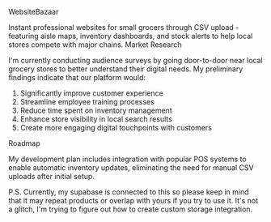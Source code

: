 WebsiteBazaar

Instant professional websites for small grocers through CSV upload - featuring aisle maps, inventory dashboards, and stock alerts to help local stores compete with major chains.
Market Research

I'm currently conducting audience surveys by going door-to-door near local grocery stores to better understand their digital needs. My preliminary findings indicate that our platform would:

1. Significantly improve customer experience
2. Streamline employee training processes
3. Reduce time spent on inventory management
4. Enhance store visibility in local search results
5. Create more engaging digital touchpoints with customers

Roadmap

My development plan includes integration with popular POS systems to enable automatic inventory updates, eliminating the need for manual CSV uploads after initial setup.

P.S. Currently, my supabase is connected to this so please keep in mind that it may repeat products or overlap with yours if you try to use it. It's not a glitch, I'm trying to figure out how to create custom storage integration.